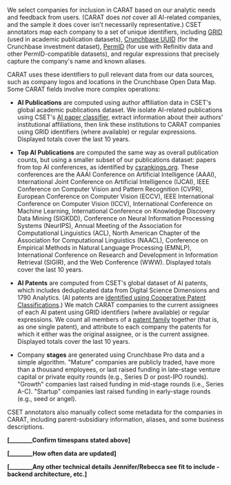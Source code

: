 We select companies for inclusion in CARAT based on our analytic needs and feedback from users. (CARAT does *not* cover all AI-related companies, and the sample it does cover isn't necessarily representative.) CSET annotators map each company to a set of unique identifiers, including [GRID](https://www.grid.ac/) (used in academic publication datasets), [Crunchbase UUID](https://data.crunchbase.com/v3.1/docs/uuid) (for the Crunchbase investment dataset), [PermID](https://permid.org/) (for use with Refinitiv data and other PermID-compatible datasets), and regular expressions that precisely capture the company's name and known aliases.

CARAT uses these identifiers to pull relevant data from our data sources, such as company logos and locations in the Crunchbase Open Data Map. Some CARAT fields involve more complex operations:

- **AI Publications** are computed using author affiliation data in CSET's global academic publications dataset. We isolate AI-related publications using CSET's [AI paper classifier](https://arxiv.org/abs/2002.07143), extract information about their authors' institutional affiliations, then link these institutions to CARAT companies using GRID identifiers (where available) or regular expressions. Displayed totals cover the last 10 years.

- **Top AI Publications** are computed the same way as overall publication counts, but using a smaller subset of our publications dataset: papers from top AI conferences, as identified by [csrankings.org](http://csrankings.org/). These conferences are the AAAI Conference on Artificial Intelligence (AAAI), International Joint Conference on Artificial Intelligence (IJCAI), IEEE Conference on Computer Vision and Pattern Recognition (CVPR), European Conference on Computer Vision (ECCV), IEEE International Conference on Computer Vision (ICCV), International Conference on Machine Learning, International Conference on Knowledge Discovery Data Mining (SIGKDD), Conference on Neural Information Processing Systems (NeurIPS), Annual Meeting of the Association for Computational Linguistics (ACL), North American Chapter of the Association for Computational Linguistics (NAACL), Conference on Empirical Methods in Natural Language Processing (EMNLP), International Conference on Research and Development in Information Retrieval (SIGIR), and the Web Conference (WWW). Displayed totals cover the last 10 years.

- **AI Patents** are computed from CSET's global dataset of AI patents, which includes deduplicated data from Digital Science Dimensions and 1790 Analytics. (AI patents are [identified using Cooperative Patent Classifications](https://github.com/georgetown-cset/1790-ai-patent-data/blob/master/Define_Patent_Universe.md).) We match CARAT companies to the current assignees of each AI patent using GRID identifiers (where available) or regular expressions. We count all members of a [patent family](https://en.wikipedia.org/wiki/Patent_family) together (that is, as one single patent), and attribute to each company the patents for which it either was the original assignee, or is the current assignee. Displayed totals cover the last 10 years.

- Company **stages** are generated using Crunchbase Pro data and a simple algorithm. "Mature" companies are publicly traded, have more than a thousand employees, or last raised funding in late-stage venture capital or private equity rounds (e.g., Series D or post-IPO rounds). "Growth" companies last raised funding in mid-stage rounds (i.e., Series A-C). "Startup" companies last raised funding in early-stage rounds (e.g., seed or angel).

CSET annotators also manually collect some metadata for the companies in CARAT, including parent-subsidiary information, aliases, and some business descriptions.

**[________Confirm timespans stated above]**

**[________How often data are updated]**

**[________Any other technical details Jennifer/Rebecca see fit to include - backend architecture, etc.]**
